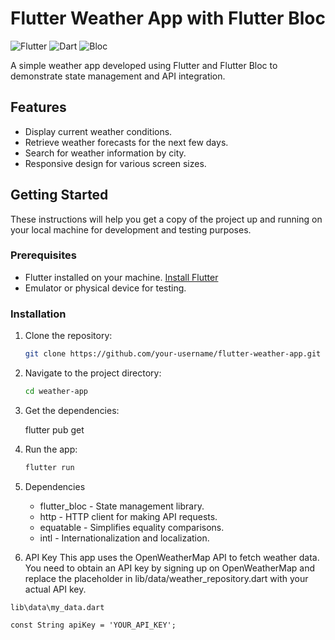 # Flutter Weather App with Flutter Bloc

![Flutter](https://img.shields.io/badge/Flutter-3.16.0-blue.svg)
![Dart](https://img.shields.io/badge/Dart-2.18.0-green.svg)
![Bloc](https://img.shields.io/badge/Bloc-8.1.3-purple.svg)

A simple weather app developed using Flutter and Flutter Bloc to demonstrate state management and API integration.

## Features

- Display current weather conditions.
- Retrieve weather forecasts for the next few days.
- Search for weather information by city.
- Responsive design for various screen sizes.


## Getting Started

These instructions will help you get a copy of the project up and running on your local machine for development and testing purposes.

### Prerequisites

- Flutter installed on your machine. [Install Flutter](https://flutter.dev/docs/get-started/install)
- Emulator or physical device for testing.

### Installation

1. Clone the repository:

   ```bash
   git clone https://github.com/your-username/flutter-weather-app.git
2. Navigate to the project directory:
    ```bash
    cd weather-app
3. Get the dependencies:

    flutter pub get
4. Run the app:
    
    ```bash
    flutter run
5. Dependencies
    - flutter_bloc - State management library.
    - http - HTTP client for making API requests.
    - equatable - Simplifies equality comparisons.
    - intl - Internationalization and localization.
6. API Key
This app uses the OpenWeatherMap API to fetch weather data. You need to obtain an API key by signing up on OpenWeatherMap and replace the placeholder in lib/data/weather_repository.dart with your actual API key.

```
lib\data\my_data.dart

const String apiKey = 'YOUR_API_KEY';
```
